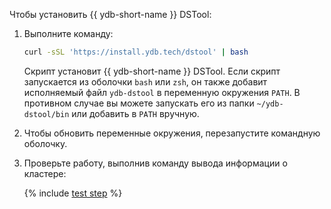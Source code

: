 Чтобы установить {{ ydb-short-name }} DSTool:

1. Выполните команду:

    ```bash
    curl -sSL 'https://install.ydb.tech/dstool' | bash
    ```

    Скрипт установит {{ ydb-short-name }} DSTool. Если скрипт запускается из оболочки `bash` или `zsh`, он также добавит исполняемый файл `ydb-dstool` в переменную окружения `PATH`. В противном случае вы можете запускать его из папки `~/ydb-dstool/bin` или добавить в `PATH` вручную.

1. Чтобы обновить переменные окружения, перезапустите командную оболочку.

1. Проверьте работу, выполнив команду вывода информации о кластере:

    {% include  [test step](./test.md) %}